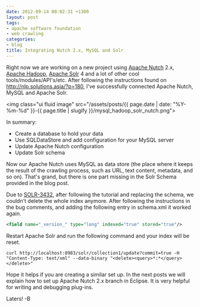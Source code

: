 ```yaml
---
date: 2012-09-14 00:02:31 +1300
layout: post
tags:
- apache software foundation
- web crawling
categories:
- blog
title: Integrating Nutch 2.x, MySQL and Solr
---
```


Right now we are working on a new project using <a href="http://nutch.apache.org" title="Apache Nutch">Apache Nutch</a> 2.x, <a href="http://hadoop.apache.org" title="Apache Hadoop">Apache Hadoop</a>, <a href="http://solr.apache.org" title="Apache Solr">Apache Solr</a> 4 and a lot of other cool tools/modules/API's/etc. After following the instructions found on <a href="http://nlp.solutions.asia/?p=180" title="http://nlp.solutions.asia/?p=180">http://nlp.solutions.asia/?p=180</a>, I've successfully connected Apache Nutch, MySQL and Apache Solr.

<img class="ui fluid image" src="/assets/posts/{{ page.date | date: "%Y-%m-%d" }}-{{ page.title | slugify }}/mysql_hadoop_solr_nutch.png">

<!--more-->

In summary:

<ul>
<li>Create a database to hold your data</li>
<li>Use SQLDataStore and add configuration for your MySQL server</li>
<li>Update Apache Nutch configuration</li>
<li>Update Solr schema</li>
</ul>

Now our Apache Nutch uses MySQL as data store (the place where it keeps the result of the crawling process, such as URL,  text content, metadata, and so on). That's grand, but there is one part missing in the Solr Schema provided in the blog post. 

Due to <a href="https://issues.apache.org/jira/browse/SOLR-3432" title="SOLR-3432">SOLR-3432</a>, after following the tutorial and replacing the schema, we couldn't delete the whole index anymore. After following the instructions in the bug comments, and adding the following entry in schema.xml it worked again.

<!--more-->

```xml
<field name="_version_" type="long" indexed="true" stored="true"/>
```

Restart Apache Solr and run the following command and your index will be reset.

```shell
curl http://localhost:8983/solr/collection1/update?commit=true -H "Content-Type: text/xml" --data-binary "<delete><query>*:*</query></delete>"
```

Hope it helps if you are creating a similar set up. In the next posts we will explain how to set up Apache Nutch 2.x branch in Eclipse. It is very helpful for writing and debugging plug-ins.

Laters! -B
